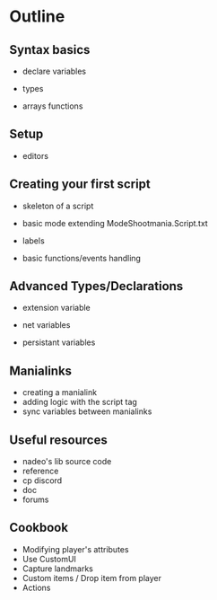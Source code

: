 # Outline

## Syntax basics

* declare variables

* types

* arrays functions

## Setup

* editors

## Creating your first script

* skeleton of a script

* basic mode extending ModeShootmania.Script.txt

* labels

* basic functions/events handling

## Advanced Types/Declarations

* extension variable

* net variables

* persistant variables

## Manialinks

* creating a manialink
* adding logic with the script tag
* sync variables between manialinks

## Useful resources

* nadeo's lib source code
* reference
* cp discord
* doc
* forums

## Cookbook

* Modifying player's attributes
* Use CustomUI
* Capture landmarks
* Custom items / Drop item from player
* Actions



